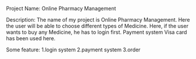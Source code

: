 Project Name: Online Pharmacy Management

Description: The name of my project is Online Pharmacy Management. Here the user will be able to choose different types of Medicine. Here, if the user wants to buy any Medicine, he has to login first. Payment system Visa card has been used here.

Some feature:
1.login system
2.payment system
3.order
